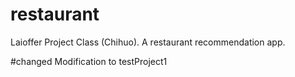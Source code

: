# restaurant
Laioffer Project Class (Chihuo). A restaurant recommendation app.

#changed
Modification to testProject1
